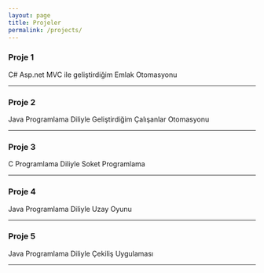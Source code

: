 ```yaml
---
layout: page
title: Projeler
permalink: /projects/
---
```


### Proje 1
C# Asp.net MVC ile geliştirdiğim Emlak Otomasyonu

***

### Proje 2
Java Programlama Diliyle Geliştirdiğim Çalışanlar Otomasyonu

***

### Proje 3
C Programlama Diliyle Soket Programlama

***

### Proje 4
Java Programlama Diliyle Uzay Oyunu

***

### Proje 5
Java Programlama Diliyle Çekiliş Uygulaması

***







